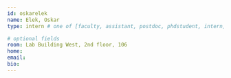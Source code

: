 ```yaml
---
id: oskarelek
name: Elek, Oskar
type: intern # one of [faculty, assistant, postdoc, phdstudent, intern]

# optional fields
room: Lab Building West, 2nd floor, 106
home: 
email: 
bio:
---
```

